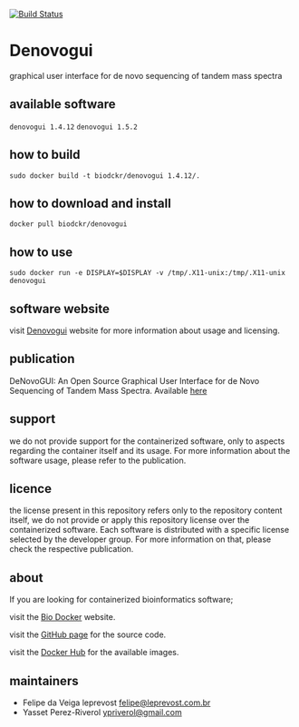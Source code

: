 [![Build Status](https://travis-ci.org/BioDocker/DenovoGUI.svg?branch=master)](https://travis-ci.org/BioDocker/DenovoGUI)

Denovogui
=====
graphical user interface for de novo sequencing of tandem mass spectra


available software
--------
`denovogui 1.4.12`
`denovogui 1.5.2`


how to build
------------
`sudo docker build -t biodckr/denovogui 1.4.12/.`


how to download and install
---------------------------
`docker pull biodckr/denovogui`


how to use
------------
`sudo docker run -e DISPLAY=$DISPLAY -v /tmp/.X11-unix:/tmp/.X11-unix denovogui`


software website
----------------
visit [Denovogui](https://code.google.com/p/denovogui/) website for more information about usage and licensing.


publication
-----------
DeNovoGUI: An Open Source Graphical User Interface for de Novo Sequencing of Tandem Mass Spectra. Available [here](http://pubs.acs.org/doi/abs/10.1021/pr4008078)


support
-------
we do not provide support for the containerized software, only to aspects regarding the container itself
and its usage. For more information about the software usage, please refer to the publication.


licence
-------
the license present in this repository refers only to the repository content itself, we do not provide or
apply this repository license over the containerized software. Each software is distributed with a specific
license selected by the developer group. For more information on that, please check the respective publication.


about
-----
If you are looking for containerized bioinformatics software;

visit the [Bio Docker](http://biodocker.github.io "Bio Docker") website.

visit the [GitHub page](https://github.com/BioDocker/) for the source code.

visit the [Docker Hub](https://registry.hub.docker.com/repos/biodckr/) for the available images.


maintainers
-----------
* Felipe da Veiga leprevost <felipe@leprevost.com.br>
* Yasset Perez-Riverol <ypriverol@gmail.com>
